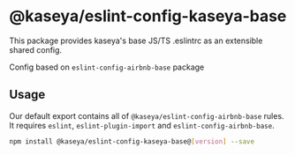 # @kaseya/eslint-config-kaseya-base
This package provides kaseya's base JS/TS .eslintrc as an extensible shared config.

Config based on `eslint-config-airbnb-base` package

## Usage
Our default export contains all of `@kaseya/eslint-config-airbnb-base` rules. It requires `eslint`, `eslint-plugin-import` and `eslint-config-airbnb-base`.

```sh
npm install @kaseya/eslint-config-kaseya-base@[version] --save
```
